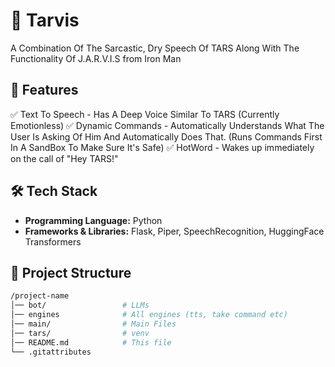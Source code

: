 # 🚀 Tarvis
A Combination Of The Sarcastic, Dry Speech Of TARS Along With The Functionality Of J.A.R.V.I.S from Iron Man

## 📌 Features
✅ Text To Speech - Has A Deep Voice Similar To TARS (Currently Emotionless) 
✅ Dynamic Commands - Automatically Understands What The User Is Asking Of Him And Automatically Does That. (Runs Commands First In A SandBox To Make Sure It's Safe)
✅ HotWord - Wakes up immediately on the call of "Hey TARS!"

## 🛠️ Tech Stack
- **Programming Language:** Python
- **Frameworks & Libraries:** Flask, Piper, SpeechRecognition, HuggingFace Transformers  

## 📂 Project Structure
```bash
/project-name
│── bot/                 # LLMs
│── engines              # All engines (tts, take command etc)
│── main/                # Main Files
│── tars/                # venv
│── README.md            # This file
└── .gitattributes 
